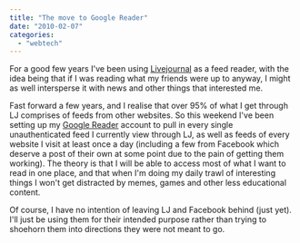 ```yaml
---
title: "The move to Google Reader"
date: "2010-02-07"
categories: 
  - "webtech"
---
```


For a good few years I've been using [Livejournal](http://www.livejournal.com) as a feed reader, with the idea being that if I was reading what my friends were up to anyway, I might as well intersperse it with news and other things that interested me.  
  
Fast forward a few years, and I realise that over 95% of what I get through LJ comprises of feeds from other websites. So this weekend I've been setting up my [Google Reader](http://www.google.com/reader) account to pull in every single unauthenticated feed I currently view through LJ, as well as feeds of every website I visit at least once a day (including a few from Facebook which deserve a post of their own at some point due to the pain of getting them working). The theory is that I will be able to access most of what I want to read in one place, and that when I'm doing my daily trawl of interesting things I won't get distracted by memes, games and other less educational content.  
  
Of course, I have no intention of leaving LJ and Facebook behind (just yet). I'll just be using them for their intended purpose rather than trying to shoehorn them into directions they were not meant to go.
